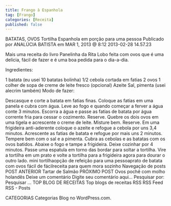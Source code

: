 ```yaml
---
title: Frango à Espanhola
tag: [Frango]
categories: [Receita]
published: false
---
```


BATATAS, OVOS
Tortilha Espanhola em porção para uma pessoa
Publicado por ANALÚCIA BATISTA em MAR 1, 2013 @ 8:12
2013-02-28 14.57.23

Mais uma receita do livro Panelinha da Rita Lobo feita com ovos que é uma delícia, fácil de fazer e é uma boa pedida para o dia-a-dia.

Ingredientes:

1 batata (eu usei 10 batatas bolinha)
1/2 cebola cortada em fatias
2 ovos
1 colher de sopa de creme de leite fresco (opcional)
Azeite
Sal, pimenta (usei alecrim também)
Modo de fazer:

Descasque e corte a batata em fatias finas. Coloque as fatias em uma panela e cubra com água. Leve ao fogo e quando começar a ferver a água conte 3 minutos. Escorra a água e passe as fatias de batata por água corrente fria para cessar o cozimento. Reserve.
Quebre os dois ovos em uma tigela e acrescente o creme de leite. Misture bem. Reserve.
Em uma frigideira anti-aderente coloque o azeite e refogue  a cebola por uns 3,4 minutos. Acrescente as fatias de batata e refogue por mais uns 2 minutos. Tempere bem com o sal e a pimenta.
Cubra as cebolas e as batatas com os ovos batidos. Abaixe o fogo e tampe a frigideira. Deixe cozinhar por 4 minutos.
Passe uma espatula em torno das bordar para soltar a tortilha. Vire a tortilha em um prato e volte a tortilha para a frigideira agora para dourar o outro lado.
mini tortilhaopção de refeição para uma pessoaprato de batata com ovos fácil de fácilreceita para quem mora sozinho
Navegação de posts
POST ANTERIOR
Tartar de Salmão
PRÓXIMO POST
Ovos pochê com molho holandês
Deixe um comentário
Digite seu comentário aqui...
Pesquisar por:
Pesquisar …
TOP BLOG DE RECEITAS
Top blogs de receitas
RSS
RSS Feed RSS - Posts

CATEGORIAS
Categorias
Blog no WordPress.com.

